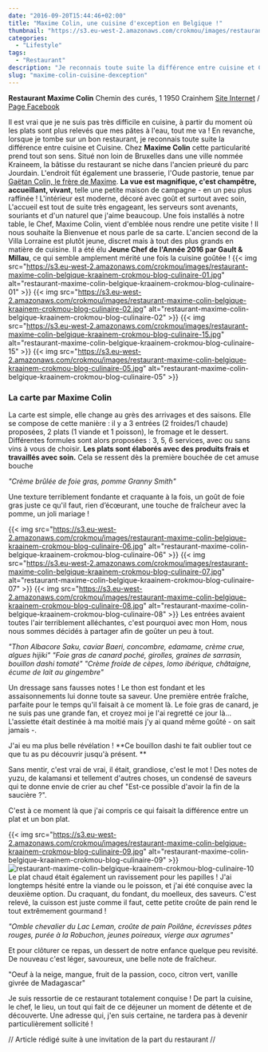```yaml
---
date: "2016-09-20T15:44:46+02:00"
title: "Maxime Colin, une cuisine d'exception en Belgique !"
thumbnail: "https://s3.eu-west-2.amazonaws.com/crokmou/images/restaurant-maxime-colin-belgique-kraainem-crokmou-blog-culinaire-14.jpg"
categories:
  - "Lifestyle"
tags:
  - "Restaurant"
description: "Je reconnais toute suite la différence entre cuisine et Cuisine : chez Maxime Colin cette particularité prend tout son sens..."
slug: "maxime-colin-cuisine-dexception"
---
```


**Restaurant Maxime Colin** Chemin des curés, 1 1950 Crainhem [Site Internet](http://www.maximecolin.be/) / [Page Facebook](https://www.facebook.com/Restaurant-Maxime-Colin-173184403058151)

Il est vrai que je ne suis pas très difficile en cuisine, à partir du moment où les plats sont plus relevés que mes pâtes à l'eau, tout me va ! En revanche, lorsque je tombe sur un bon restaurant, je reconnais toute suite la différence entre cuisine et Cuisine. Chez **Maxime Colin** cette particularité prend tout son sens. Situé non loin de Bruxelles dans une ville nommée Kraineem, la bâtisse du restaurant se niche dans l'ancien prieuré du parc Jourdain. L'endroit fût également une brasserie, l'Oude pastorie, tenue par [Gaëtan Colin, le frère de Maxime](https://crokmou.com/2017/05/le-richmond-bed-breakfast-godinne-belgique). **La vue est magnifique, c'est champêtre, accueillant, vivant**, telle une petite maison de campagne - en un peu plus raffinée ! L'intérieur est moderne, décoré avec goût et surtout avec soin, L'accueil est tout de suite très engageant, les serveurs sont avenants, souriants et d'un naturel que j'aime beaucoup. Une fois installés à notre table, le Chef, Maxime Colin, vient d'emblée nous rendre une petite visite ! Il nous souhaite la Bienvenue et nous parle de sa carte. L'ancien second de la Villa Lorraine est plutôt jeune, discret mais à tout des plus grands en matière de cuisine. Il a été élu **Jeune Chef de l'Année 2016 par Gault & Millau**, ce qui semble amplement mérité une fois la cuisine goûtée ! {{< img src="https://s3.eu-west-2.amazonaws.com/crokmou/images/restaurant-maxime-colin-belgique-kraainem-crokmou-blog-culinaire-01.jpg" alt="restaurant-maxime-colin-belgique-kraainem-crokmou-blog-culinaire-01" >}} {{< img src="https://s3.eu-west-2.amazonaws.com/crokmou/images/restaurant-maxime-colin-belgique-kraainem-crokmou-blog-culinaire-02.jpg" alt="restaurant-maxime-colin-belgique-kraainem-crokmou-blog-culinaire-02" >}} {{< img src="https://s3.eu-west-2.amazonaws.com/crokmou/images/restaurant-maxime-colin-belgique-kraainem-crokmou-blog-culinaire-15.jpg" alt="restaurant-maxime-colin-belgique-kraainem-crokmou-blog-culinaire-15" >}} {{< img src="https://s3.eu-west-2.amazonaws.com/crokmou/images/restaurant-maxime-colin-belgique-kraainem-crokmou-blog-culinaire-05.jpg" alt="restaurant-maxime-colin-belgique-kraainem-crokmou-blog-culinaire-05" >}}

### **La carte par Maxime Colin**

La carte est simple, elle change au grès des arrivages et des saisons. Elle se compose de cette manière : il y a 3 entrées (2 froides/1 chaude) proposées, 2 plats (1 viande et 1 poisson), le fromage et le dessert. Différentes formules sont alors proposées : 3, 5, 6 services, avec ou sans vins à vous de choisir. **Les plats sont élaborés avec des produits frais et travaillés avec soin.** Cela se ressent dès la première bouchée de cet amuse bouche

_"Crème brûlée de foie gras, pomme Granny Smith"_

Une texture terriblement fondante et craquante à la fois, un goût de foie gras juste ce qu'il faut, rien d’écœurant, une touche de fraîcheur avec la pomme, un joli mariage !

{{< img src="https://s3.eu-west-2.amazonaws.com/crokmou/images/restaurant-maxime-colin-belgique-kraainem-crokmou-blog-culinaire-06.jpg" alt="restaurant-maxime-colin-belgique-kraainem-crokmou-blog-culinaire-06" >}} {{< img src="https://s3.eu-west-2.amazonaws.com/crokmou/images/restaurant-maxime-colin-belgique-kraainem-crokmou-blog-culinaire-07.jpg" alt="restaurant-maxime-colin-belgique-kraainem-crokmou-blog-culinaire-07" >}} {{< img src="https://s3.eu-west-2.amazonaws.com/crokmou/images/restaurant-maxime-colin-belgique-kraainem-crokmou-blog-culinaire-08.jpg" alt="restaurant-maxime-colin-belgique-kraainem-crokmou-blog-culinaire-08" >}} Les entrées avaient toutes l'air terriblement alléchantes, c'est pourquoi avec mon Hom, nous nous sommes décidés à partager afin de goûter un peu à tout.

_"Thon Albacore Saku, caviar Baeri, concombre, edamame, crème crue, algues hijiki"_ _"Foie gras de canard poché, girolles, graines de sarrasin, bouillon dashi tomaté"_ _"Crème froide de cèpes, lomo ibérique, châtaigne, écume de lait au gingembre"_

Un dressage sans fausses notes ! Le thon est fondant et les assaisonnements lui donne toute sa saveur. Une première entrée fraîche, parfaite pour le temps qu'il faisait à ce moment là. Le foie gras de canard, je ne suis pas une grande fan, et croyez moi je l'ai regretté ce jour là... L'assiette était destinée à ma moitié mais j'y ai quand même goûté - on sait jamais -.

J'ai eu ma plus belle révélation ! **Ce bouillon dashi te fait oublier tout ce que tu as pu découvrir jusqu'à présent. **

Sans mentir, c'est vrai de vrai, il était, grandiose, c'est le mot ! Des notes de yuzu, de kalamansi et tellement d'autres choses, un condensé de saveurs qui te donne envie de crier au chef "Est-ce possible d'avoir la fin de la saucière ?".

C'est à ce moment là que j'ai compris ce qui faisait la différence entre un plat et un bon plat.

{{< img src="https://s3.eu-west-2.amazonaws.com/crokmou/images/restaurant-maxime-colin-belgique-kraainem-crokmou-blog-culinaire-09.jpg" alt="restaurant-maxime-colin-belgique-kraainem-crokmou-blog-culinaire-09" >}}![restaurant-maxime-colin-belgique-kraainem-crokmou-blog-culinaire-10](https://s3.eu-west-2.amazonaws.com/crokmou/images/restaurant-maxime-colin-belgique-kraainem-crokmou-blog-culinaire-10.jpg) Le plat chaud était également un ravissement pour les papilles ! J'ai longtemps hésité entre la viande ou le poisson, et j'ai été conquise avec la deuxième option. Du craquant, du fondant, du moelleux, des saveurs. C'est relevé, la cuisson est juste comme il faut, cette petite croûte de pain rend le tout extrêmement gourmand !

_"Omble chevalier du Lac Leman, croûte de pain Poilâne, écrevisses pâtes rouges, purée à la Robuchon, jeunes poireaux, vierge aux agrumes"_

Et pour clôturer ce repas, un dessert de notre enfance quelque peu revisité. De nouveau c'est léger, savoureux, une belle note de fraîcheur.

"Oeuf à la neige, mangue, fruit de la passion, coco, citron vert, vanille givrée de Madagascar"

Je suis ressortie de ce restaurant totalement conquise ! De part la cuisine, le chef, le lieu, un tout qui fait de ce déjeuner un moment de détente et de découverte. Une adresse qui, j'en suis certaine, ne tardera pas à devenir particulièrement sollicité !

// Article rédigé suite à une invitation de la part du restaurant //